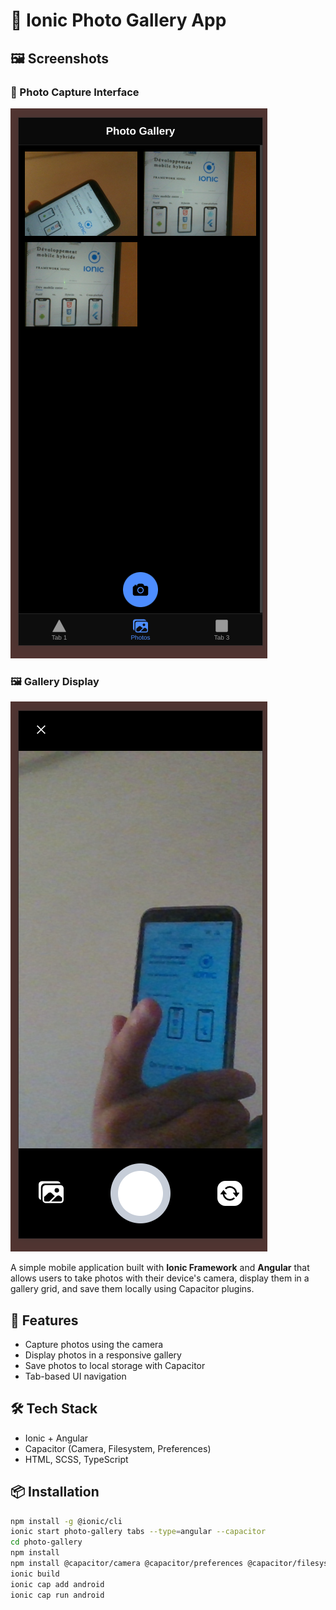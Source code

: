 # 📸 Ionic Photo Gallery App

## 🖼️ Screenshots

### 📱 Photo Capture Interface
![Photo Capture](./scr2.png)

### 🖼️ Gallery Display
![Gallery Display](./scr3.png)

A simple mobile application built with **Ionic Framework** and **Angular** that allows users to take photos with their device's camera, display them in a gallery grid, and save them locally using Capacitor plugins.

## 🚀 Features
- Capture photos using the camera
- Display photos in a responsive gallery
- Save photos to local storage with Capacitor
- Tab-based UI navigation

## 🛠️ Tech Stack
- Ionic + Angular
- Capacitor (Camera, Filesystem, Preferences)
- HTML, SCSS, TypeScript

## 📦 Installation

```bash
npm install -g @ionic/cli
ionic start photo-gallery tabs --type=angular --capacitor
cd photo-gallery
npm install
npm install @capacitor/camera @capacitor/preferences @capacitor/filesystem
ionic build
ionic cap add android
ionic cap run android
